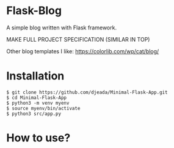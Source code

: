 # Flask-Blog
A simple blog written with Flask framework.

MAKE FULL PROJECT SPECIFICATION (SIMILAR IN TOP)

Other blog templates I like:
https://colorlib.com/wp/cat/blog/

<h1>Installation</h1>
 
    $ git clone https://github.com/djeada/Minimal-Flask-App.git
    $ cd Minimal-Flask-App
    $ python3 -m venv myenv
    $ source myenv/bin/activate
    $ python3 src/app.py


<h1>How to use?</h1>
